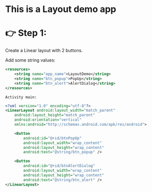 # This is a Layout demo app

# 👉 Step 1:

Create a Linear layout with 2 buttons.

Add some string values:

```XML
<resources>
    <string name="app_name">LayoutDemo</string>
    <string name="btn_popup">PopUp</string>
    <string name="btn_alert">AlertDialog</string>
</resources>
```

`Activity main:`
```XML
<?xml version="1.0" encoding="utf-8"?>
<LinearLayout android:layout_width="match_parent"
    android:layout_height="match_parent"
    android:orientation="vertical"
    xmlns:android="http://schemas.android.com/apk/res/android">

    <Button
        android:id="@+id/btnPopUp"
        android:layout_width="wrap_content"
        android:layout_height="wrap_content"
        android:text="@string/btn_popup" />

    <Button
        android:id="@+id/btnAlertDialog"
        android:layout_width="wrap_content"
        android:layout_height="wrap_content"
        android:text="@string/btn_alert" />
</LinearLayout>
```
